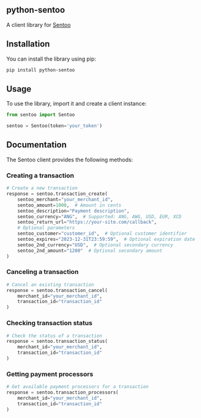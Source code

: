 ## python-sentoo

A client library for [Sentoo](https://sentoo.io/)

## Installation

You can install the library using pip:

```bash
pip install python-sentoo
```
## Usage

To use the library, import it and create a client instance:

```python
from sentoo import Sentoo

sentoo = Sentoo(token='your_token')
```
## Documentation

The Sentoo client provides the following methods:

### Creating a transaction

```python
# Create a new transaction
response = sentoo.transaction_create(
    sentoo_merchant="your_merchant_id",
    sentoo_amount=1000,  # Amount in cents
    sentoo_description="Payment description",
    sentoo_currency="ANG",  # Supported: ANG, AWG, USD, EUR, XCD
    sentoo_return_url="https://your-site.com/callback",
    # Optional parameters
    sentoo_customer="customer_id",  # Optional customer identifier
    sentoo_expires="2023-12-31T23:59:59",  # Optional expiration date
    sentoo_2nd_currency="USD",  # Optional secondary currency
    sentoo_2nd_amount="1200"  # Optional secondary amount
)
```

### Canceling a transaction

```python
# Cancel an existing transaction
response = sentoo.transaction_cancel(
    merchant_id="your_merchant_id",
    transaction_id="transaction_id"
)
```

### Checking transaction status

```python
# Check the status of a transaction
response = sentoo.transaction_status(
    merchant_id="your_merchant_id",
    transaction_id="transaction_id"
)
```

### Getting payment processors

```python
# Get available payment processors for a transaction
response = sentoo.transaction_processors(
    merchant_id="your_merchant_id",
    transaction_id="transaction_id"
)
```
